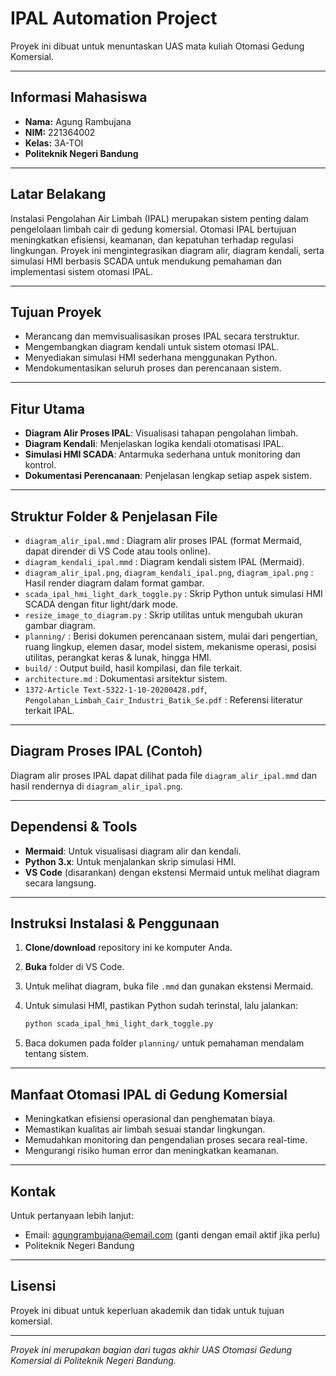 # IPAL Automation Project

Proyek ini dibuat untuk menuntaskan UAS mata kuliah Otomasi Gedung Komersial.

---

## Informasi Mahasiswa

- **Nama:** Agung Rambujana
- **NIM:** 221364002
- **Kelas:** 3A-TOI
- **Politeknik Negeri Bandung**

---

## Latar Belakang

Instalasi Pengolahan Air Limbah (IPAL) merupakan sistem penting dalam pengelolaan limbah cair di gedung komersial. Otomasi IPAL bertujuan meningkatkan efisiensi, keamanan, dan kepatuhan terhadap regulasi lingkungan. Proyek ini mengintegrasikan diagram alir, diagram kendali, serta simulasi HMI berbasis SCADA untuk mendukung pemahaman dan implementasi sistem otomasi IPAL.

---

## Tujuan Proyek

- Merancang dan memvisualisasikan proses IPAL secara terstruktur.
- Mengembangkan diagram kendali untuk sistem otomasi IPAL.
- Menyediakan simulasi HMI sederhana menggunakan Python.
- Mendokumentasikan seluruh proses dan perencanaan sistem.

---

## Fitur Utama

- **Diagram Alir Proses IPAL**: Visualisasi tahapan pengolahan limbah.
- **Diagram Kendali**: Menjelaskan logika kendali otomatisasi IPAL.
- **Simulasi HMI SCADA**: Antarmuka sederhana untuk monitoring dan kontrol.
- **Dokumentasi Perencanaan**: Penjelasan lengkap setiap aspek sistem.

---

## Struktur Folder & Penjelasan File

- `diagram_alir_ipal.mmd` : Diagram alir proses IPAL (format Mermaid, dapat dirender di VS Code atau tools online).
- `diagram_kendali_ipal.mmd` : Diagram kendali sistem IPAL (Mermaid).
- `diagram_alir_ipal.png`, `diagram_kendali_ipal.png`, `diagram_ipal.png` : Hasil render diagram dalam format gambar.
- `scada_ipal_hmi_light_dark_toggle.py` : Skrip Python untuk simulasi HMI SCADA dengan fitur light/dark mode.
- `resize_image_to_diagram.py` : Skrip utilitas untuk mengubah ukuran gambar diagram.
- `planning/` : Berisi dokumen perencanaan sistem, mulai dari pengertian, ruang lingkup, elemen dasar, model sistem, mekanisme operasi, posisi utilitas, perangkat keras & lunak, hingga HMI.
- `build/` : Output build, hasil kompilasi, dan file terkait.
- `architecture.md` : Dokumentasi arsitektur sistem.
- `1372-Article Text-5322-1-10-20200428.pdf`, `Pengolahan_Limbah_Cair_Industri_Batik_Se.pdf` : Referensi literatur terkait IPAL.

---

## Diagram Proses IPAL (Contoh)

Diagram alir proses IPAL dapat dilihat pada file `diagram_alir_ipal.mmd` dan hasil rendernya di `diagram_alir_ipal.png`.

---

## Dependensi & Tools

- **Mermaid**: Untuk visualisasi diagram alir dan kendali.
- **Python 3.x**: Untuk menjalankan skrip simulasi HMI.
- **VS Code** (disarankan) dengan ekstensi Mermaid untuk melihat diagram secara langsung.

---

## Instruksi Instalasi & Penggunaan

1. **Clone/download** repository ini ke komputer Anda.
2. **Buka** folder di VS Code.
3. Untuk melihat diagram, buka file `.mmd` dan gunakan ekstensi Mermaid.
4. Untuk simulasi HMI, pastikan Python sudah terinstal, lalu jalankan:

   ```bash
   python scada_ipal_hmi_light_dark_toggle.py
   ```

5. Baca dokumen pada folder `planning/` untuk pemahaman mendalam tentang sistem.

---

## Manfaat Otomasi IPAL di Gedung Komersial

- Meningkatkan efisiensi operasional dan penghematan biaya.
- Memastikan kualitas air limbah sesuai standar lingkungan.
- Memudahkan monitoring dan pengendalian proses secara real-time.
- Mengurangi risiko human error dan meningkatkan keamanan.

---

## Kontak

Untuk pertanyaan lebih lanjut:

- Email: agungrambujana@email.com (ganti dengan email aktif jika perlu)
- Politeknik Negeri Bandung

---

## Lisensi

Proyek ini dibuat untuk keperluan akademik dan tidak untuk tujuan komersial.

---

*Proyek ini merupakan bagian dari tugas akhir UAS Otomasi Gedung Komersial di Politeknik Negeri Bandung.*
